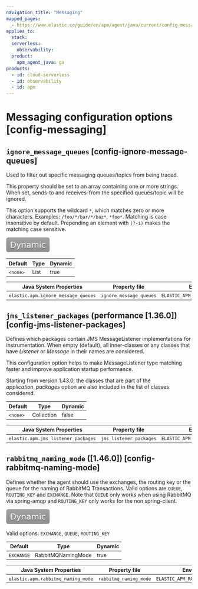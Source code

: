 ```yaml
---
navigation_title: "Messaging"
mapped_pages:
  - https://www.elastic.co/guide/en/apm/agent/java/current/config-messaging.html
applies_to:
  stack:
  serverless:
    observability:
  product:
    apm_agent_java: ga
products:
  - id: cloud-serverless
  - id: observability
  - id: apm
---
```


# Messaging configuration options [config-messaging]



## `ignore_message_queues` [config-ignore-message-queues]

Used to filter out specific messaging queues/topics from being traced.

This property should be set to an array containing one or more strings. When set, sends-to and receives-from the specified queues/topic will be ignored.

This option supports the wildcard `*`, which matches zero or more characters. Examples: `/foo/*/bar/*/baz*`, `*foo*`. Matching is case insensitive by default. Prepending an element with `(?-i)` makes the matching case sensitive.

[![dynamic config](images/dynamic-config.svg "") ](/reference/configuration.md#configuration-dynamic)

| Default | Type | Dynamic |
| --- | --- | --- |
| `<none>` | List | true |

| Java System Properties | Property file | Environment |
| --- | --- | --- |
| `elastic.apm.ignore_message_queues` | `ignore_message_queues` | `ELASTIC_APM_IGNORE_MESSAGE_QUEUES` |


## `jms_listener_packages` (performance [1.36.0]) [config-jms-listener-packages]

Defines which packages contain JMS MessageListener implementations for instrumentation. When empty (default), all inner-classes or any classes that have *Listener* or *Message* in their names are considered.

This configuration option helps to make MessageListener type matching faster and improve application startup performance.

Starting from version 1.43.0, the classes that are part of the *application_packages* option are also included in the list of classes considered.

| Default | Type | Dynamic |
| --- | --- | --- |
| `<none>` | Collection | false |

| Java System Properties | Property file | Environment |
| --- | --- | --- |
| `elastic.apm.jms_listener_packages` | `jms_listener_packages` | `ELASTIC_APM_JMS_LISTENER_PACKAGES` |


## `rabbitmq_naming_mode` ([1.46.0]) [config-rabbitmq-naming-mode]

Defines whether the agent should use the exchanges, the routing key or the queue for the naming of RabbitMQ Transactions. Valid options are `QUEUE`, `ROUTING_KEY` and `EXCHANGE`. Note that `QUEUE` only works when using RabbitMQ via spring-amqp and `ROUTING_KEY` only works for the non spring-client.

[![dynamic config](images/dynamic-config.svg "") ](/reference/configuration.md#configuration-dynamic)

Valid options: `EXCHANGE`, `QUEUE`, `ROUTING_KEY`

| Default | Type | Dynamic |
| --- | --- | --- |
| `EXCHANGE` | RabbitMQNamingMode | true |

| Java System Properties | Property file | Environment |
| --- | --- | --- |
| `elastic.apm.rabbitmq_naming_mode` | `rabbitmq_naming_mode` | `ELASTIC_APM_RABBITMQ_NAMING_MODE` |

